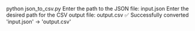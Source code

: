 python json_to_csv.py
Enter the path to the JSON file: input.json
Enter the desired path for the CSV output file: output.csv
✅ Successfully converted 'input.json' → 'output.csv'